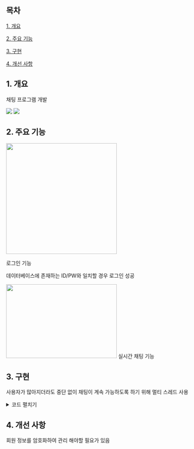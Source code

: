 ## 목차
[1. 개요](#1-개요)

[2. 주요 기능](#2-주요-기능)

[3. 구현](#3-구현)

[4. 개선 사항](#4-개선-사항)

## 1. 개요
채팅 프로그램 개발

<img src="https://img.shields.io/badge/Java-007396?style=flat&logo=OpenJDK&logoColor=white"/>
<img src="https://img.shields.io/badge/Tcp&#47;Ip-orange?style=plastic&logo=tcp&#47ip&logoColor=white"/>

## 2. 주요 기능
<img src="https://github.com/user-attachments/assets/0dd93571-a4d7-4131-a42d-7b46e99a71cf" width="300" height="300"/>

로그인 기능

데이터베이스에 존재하는 ID/PW와 일치할 경우 로그인 성공

<img src="https://github.com/user-attachments/assets/cd8ce812-08e7-4a83-afad-a5565bfecf35" width="300" height="200"/>
실시간 채팅 기능

## 3. 구현

사용자가 많아지더라도 중단 없이 채팅이 계속 가능하도록 하기 위해 멀티 스레드 사용
<details>
<summary>코드 펼치기</summary>

```
public void run() {
    String msg; 
    String[] rmsg; 
    status = true; 
    while(status) {
        try {          
            msg = inMsg.readLine();
            rmsg = msg.split("/");
            msgOut.append(rmsg[0] + ": "+rmsg[1] + "\n");      
            msgOut.setCaretPosition(msgOut.getDocument().getLength());
        } catch(IOException e) {                
            status = false; 
        }
    }
    System.out.println("[multiChatClient]" + thread.getName() + "�����"); 
}
```
클라이언트

서버로부터 메시지를 읽고, 이를 화면에 출력
```
class ChatThread extends Thread {		
    String msg;
    String[] Rmsg;				
    private BufferedReader inMsg = null;
    private PrintWriter outMsg = null;

    public void run() {		
        boolean status = true; 
        System.out.println("##ChatThread start...");
        try {
            inMsg = new BufferedReader(new InputStreamReader(s.getInputStream()));
            outMsg = new PrintWriter(s.getOutputStream(), true);				
            while(status) {					
                msg = inMsg.readLine();					
                Rmsg = msg.split("/");										
                msgSendAll(msg);
            } 				
            this.interrupt();
            System.out.println("##"+this.getName()+"stop!!");
        } catch(IOException e) {
            chatlist.remove(this);
            System.out.println("���� �߻�!!");
        }
    }
}
```
서버

서버는 클라이언트의 연결을 수용하고, 각 클라이언트에 대해 ChatThread라는 스레드를 생성

클라이언트로부터 메시지를 읽고, 이를 다른 클라이언트에게 전송
</details>


## 4. 개선 사항

회원 정보를 암호화하여 관리 해야할 필요가 있음
